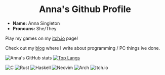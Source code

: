 <h1 align='center'>Anna's Github Profile</h1>
<ul>
  <li><b>Name:</b> Anna Singleton</li>
  <li><b>Pronouns:</b> She/They</li>
</ul>

Play my games on my [itch.io](https://annabeths.itch.io) page!

Check out my [blog](https://annabeths.github.io/) where I write about programming / PC things ive done.
  
![Anna's GitHub stats](https://github-readme-stats.vercel.app/api?username=AnnabethS&theme=dracula&show_icons=true) [![Top Langs](https://github-readme-stats.vercel.app/api/top-langs/?username=AnnabethS&hide=javascript,html&layout=compact&theme=dracula)](https://github.com/anuraghazra/github-readme-stats)

![C](https://img.shields.io/badge/c-%2300599C.svg?style=for-the-badge&logo=c&logoColor=white)
![Rust](https://img.shields.io/badge/rust-%23000000.svg?style=for-the-badge&logo=rust&logoColor=white)
![Haskell](https://img.shields.io/badge/Haskell-5e5086?style=for-the-badge&logo=haskell&logoColor=white)
![Neovim](https://img.shields.io/badge/NeoVim-%2357A143.svg?&style=for-the-badge&logo=neovim&logoColor=white)
![Arch](https://img.shields.io/badge/Arch%20Linux-1793D1?logo=arch-linux&logoColor=fff&style=for-the-badge)
![Itch.io](https://img.shields.io/badge/Itch-%23FF0B34.svg?style=for-the-badge&logo=Itch.io&logoColor=white)

<!---
AnnabethS/AnnabethS is a ✨ special ✨ repository because its `README.md` (this file) appears on your GitHub profile.
You can click the Preview link to take a look at your changes.
--->
